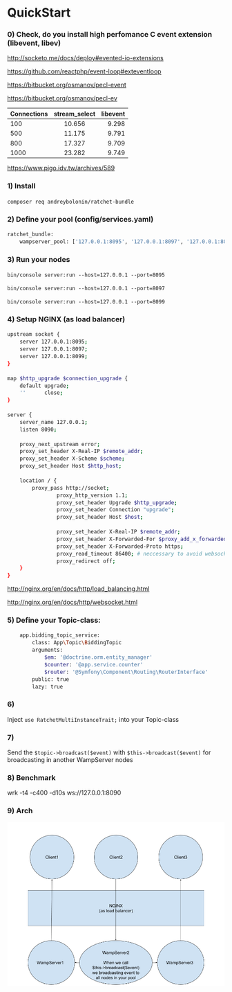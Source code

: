 # QuickStart

### 0) Check, do you install high perfomance C event extension (libevent, libev)

http://socketo.me/docs/deploy#evented-io-extensions

https://github.com/reactphp/event-loop#exteventloop

https://bitbucket.org/osmanov/pecl-event

https://bitbucket.org/osmanov/pecl-ev

| Connections	| stream_select | libevent
| ------------- |:-------------:| -----:|
| 100	        | 10.656	    | 9.298
| 500	        | 11.175	    | 9.791
| 800	        | 17.327	    | 9.709
| 1000	        | 23.282	    | 9.749

https://www.pigo.idv.tw/archives/589

### 1) Install

`composer req andreybolonin/ratchet-bundle`

### 2) Define your pool (config/services.yaml)

```sh
ratchet_bundle:
    wampserver_pool: ['127.0.0.1:8095', '127.0.0.1:8097', '127.0.0.1:8099']
```

### 3) Run your nodes

`bin/console server:run --host=127.0.0.1 --port=8095`

`bin/console server:run --host=127.0.0.1 --port=8097`

`bin/console server:run --host=127.0.0.1 --port=8099`

### 4) Setup NGINX (as load balancer)

```sh
upstream socket {
    server 127.0.0.1:8095;
    server 127.0.0.1:8097;
    server 127.0.0.1:8099;
}

map $http_upgrade $connection_upgrade {
    default upgrade;
    ''      close;
}

server {
	server_name 127.0.0.1;
	listen 8090;

	proxy_next_upstream error;
	proxy_set_header X-Real-IP $remote_addr;
	proxy_set_header X-Scheme $scheme;
	proxy_set_header Host $http_host;

	location / {
		proxy_pass http://socket;
                proxy_http_version 1.1;
                proxy_set_header Upgrade $http_upgrade;
                proxy_set_header Connection "upgrade";
                proxy_set_header Host $host;

                proxy_set_header X-Real-IP $remote_addr;
                proxy_set_header X-Forwarded-For $proxy_add_x_forwarded_for;
                proxy_set_header X-Forwarded-Proto https;
                proxy_read_timeout 86400; # neccessary to avoid websocket timeout disconnect
                proxy_redirect off;
	}
}
```

http://nginx.org/en/docs/http/load_balancing.html

http://nginx.org/en/docs/http/websocket.html

### 5) Define your Topic-class:

```sh
    app.bidding_topic_service:
        class: App\Topic\BiddingTopic
        arguments:
            $em: '@doctrine.orm.entity_manager'
            $counter: '@app.service.counter'
            $router: '@Symfony\Component\Routing\RouterInterface'
        public: true
        lazy: true
```

### 6) 

Inject `use RatchetMultiInstanceTrait;` into your Topic-class

### 7) 

Send the `$topic->broadcast($event)` with `$this->broadcast($event)` for broadcasting in another WampServer nodes

### 8) Benchmark

wrk -t4 -c400 -d10s ws://127.0.0.1:8090

### 9) Arch

<img src="https://raw.githubusercontent.com/andreybolonin/RatchetMultiInstance/master/RatchetMultiInstance.png">